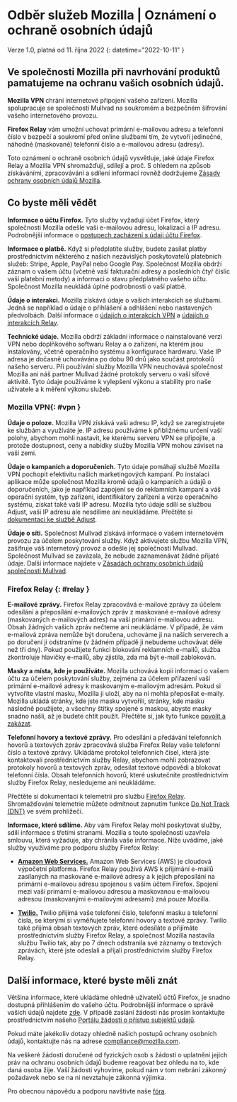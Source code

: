 ﻿# Odběr služeb Mozilla | Oznámení o ochraně osobních údajů

Verze 1.0, platná od 11. října 2022
{: datetime="2022-10-11" }

## Ve společnosti Mozilla při navrhování produktů pamatujeme na ochranu vašich osobních údajů.

__Mozilla VPN__ chrání internetové připojení vašeho zařízení. Mozilla spolupracuje se společností Mullvad na soukromém a bezpečném šifrování vašeho internetového provozu.

__Firefox Relay__ vám umožní uchovat primární e-mailovou adresu a telefonní číslo v bezpečí a soukromí před online službami tím, že vytvoří jedinečné, náhodné (maskované) telefonní číslo a e-mailovou adresu (adresy).

Toto oznámení o ochraně osobních údajů vysvětluje, jaké údaje Firefox Relay a Mozilla VPN shromažďují, sdílejí a proč. S ohledem na způsob získáváními, zpracovávání a sdílení informací rovněž dodržujeme [Zásady ochrany osobních údajů Mozilla](https://www.mozilla.org/privacy/).

## Co byste měli vědět

__Informace o účtu Firefox.__ Tyto služby vyžadují účet Firefox, který společnosti Mozilla odešle vaši e-mailovou adresu, lokalizaci a IP adresu. Podrobnější informace o [postupech zacházení s údaji účtu Firefox](https://www.mozilla.org/privacy/firefox/#firefox-accounts-join-firefox).

__Informace o platbě.__ Když si předplatíte služby, budete zasílat platby prostřednictvím některého z našich nezávislých poskytovatelů platebních služeb: Stripe, Apple, PayPal nebo Google Pay. Společnost Mozilla obdrží záznam o vašem účtu (včetně vaší fakturační adresy a posledních čtyř číslic vaší platební metody) a informaci o stavu předplatného vašeho účtu. Společnost Mozilla neukládá úplné podrobnosti o vaší platbě.

__Údaje o interakci.__ Mozilla získává údaje o vašich interakcích se službami. Jedná se například o údaje o přihlášení a odhlášení nebo nastavených předvolbách. Další informace o [údajích o interakcích VPN](https://dictionary.telemetry.mozilla.org/apps/mozilla_vpn) a [údajích o interakcích Relay](https://github.com/mozilla/fx-private-relay/blob/main/METRICS.md).

__Technické údaje.__ Mozilla obdrží základní informace o nainstalované verzi VPN nebo doplňkového softwaru Relay a o zařízení, na kterém jsou instalovány, včetně operačního systému a konfigurace hardwaru. Vaše IP adresa je dočasně uchovávána po dobu 90 dnů jako součást protokolů našeho serveru. Při používání služby Mozilla VPN neuchovává společnost Mozilla ani náš partner Mullvad žádné protokoly serveru o vaší síťové aktivitě.
Tyto údaje používáme k vylepšení výkonu a stability pro naše uživatele a k měření výkonu služeb.

### Mozilla VPN{: #vpn }

__Údaje o poloze.__ Mozilla VPN získává vaši adresu IP, když se zaregistrujete ke službám a využíváte je. IP adresu používáme k přibližnému určení vaší polohy, abychom mohli nastavit, ke kterému serveru VPN se připojíte, a protože dostupnost, ceny a nabídky služby Mozilla VPN mohou záviset na vaší zemi.

__Údaje o kampaních a doporučeních.__ Tyto údaje pomáhají službě Mozilla VPN pochopit efektivitu našich marketingových kampaní. Po instalaci aplikace může společnost Mozilla kromě údajů o kampaních a údajů o doporučeních, jako je například zapojení se do reklamních kampaní a váš operační systém, typ zařízení, identifikátory zařízení a verze operačního systému, získat také vaši IP adresu. Mozilla tyto údaje sdílí se službou Adjust, vaši IP adresu ale nesdílíme ani neukládáme. Přečtěte si [dokumentaci ke službě Adjust](https://github.com/mozilla-mobile/mozilla-vpn-client/blob/main/src/apps/vpn/adjust/adjust.md).

__Údaje o síti.__ Společnost Mullvad získává informace o vašem internetovém provozu za účelem poskytování služby. Když aktivujete službu Mozilla VPN, zašifruje váš internetový provoz a odešle jej společnosti Mullvad. Společnost Mullvad se zavázala, že nebude zaznamenávat žádné přijaté údaje. Další informace najdete v [Zásadách ochrany osobních údajů společnosti Mullvad](https://mullvad.net/help/no-logging-data-policy/).

### Firefox Relay {: #relay }

__E-mailové zprávy.__ Firefox Relay zpracovává e-mailové zprávy za účelem odesílání a přeposílání e-mailových zpráv z maskované e-mailové adresy (maskovaných e-mailových adres) na vaši primární e-mailovou adresu. Obsah žádných vašich zpráv nečteme ani neukládáme. V případě, že vám e-mailová zpráva nemůže být doručena, uchováme ji na našich serverech a po doručení ji odstraníme (v žádném případě ji nebudeme uchovávat déle než tři dny). Pokud použijete funkci blokování reklamních e-mailů, služba zkontroluje hlavičky e-mailů, aby zjistila, zda má být e-mail zablokován.

__Masky a místa, kde je používáte.__ Mozilla uchovává kopii informací o vašem účtu za účelem poskytování služby, zejména za účelem přiřazení vaší primární e-mailové adresy k maskovaným e-mailovým adresám. Pokud si vytvoříte vlastní masku, Mozilla ji uloží, aby na ni mohla přeposílat e-maily. Mozilla ukládá stránky, kde jste masku vytvořili, stránky, kde masku následně použijete, a všechny štítky spojené s maskou, abyste masky snadno našli, až je budete chtít použít. Přečtěte si, jak tyto funkce [povolit a zakázat](https://relay.firefox.com/faq).

__Telefonní hovory a textové zprávy.__ Pro odesílání a předávání telefonních hovorů a textových zpráv zpracovává služba Firefox Relay vaše telefonní číslo a textové zprávy. Ukládáme protokol telefonních čísel, která jste kontaktovali prostřednictvím služby Relay, abychom mohli zobrazovat protokoly hovorů a textových zpráv, odesílat textové odpovědi a blokovat telefonní čísla. Obsah telefonních hovorů, které uskutečníte prostřednictvím služby Firefox Relay, nesledujeme ani neukládáme.

Přečtěte si dokumentaci k telemetrii pro službu [Firefox Relay](https://github.com/mozilla/fx-private-relay/blob/main/METRICS.md). Shromažďování telemetrie můžete odmítnout zapnutím funkce [Do Not Track (DNT)](https://support.mozilla.org/kb/how-do-i-turn-do-not-track-feature) ve svém prohlížeči.

__Informace, které sdílíme.__ Aby vám Firefox Relay mohl poskytovat služby, sdílí informace s třetími stranami. Mozilla s touto společností uzavřela smlouvu, která vyžaduje, aby chránila vaše informace. Níže uvádíme, jaké služby využíváme pro podporu služby Firefox Relay:

* __[Amazon Web Services.](https://aws.amazon.com/privacy/)__ Amazon Web Services (AWS) je cloudová výpočetní platforma. Firefox Relay používá AWS k přijímání e-mailů zasílaných na maskované e-mailové adresy a k jejich přeposílání na primární e-mailovou adresu spojenou s vaším účtem Firefox. Spojení mezi vaší primární e-mailovou adresou a maskovanou e-mailovou adresou (maskovanými e-mailovými adresami) zná pouze Mozilla.

* __[Twilio.](https://www.twilio.com)__ Twilio přijímá vaše telefonní číslo, telefonní masku a telefonní čísla, se kterými si vyměňujete telefonní hovory a textové zprávy. Twilio také přijímá obsah textových zpráv, které odesíláte a přijímáte prostřednictvím služby Firefox Relay, a společnost Mozilla nastavila službu Twilio tak, aby po 7 dnech odstranila své záznamy o textových zprávách, které jste odeslali a přijali prostřednictvím služby Firefox Relay.

## Další informace, které byste měli znát

Většina informace, které ukládáme ohledně uživatelů účtů Firefox, je snadno dostupná přihlášením do vašeho účtu. Podrobnější informace o správě vašich údajů najdete [zde](https://support.mozilla.org/products/privacy-and-security/user-control). V případě zaslání žádosti nás prosím kontaktujte prostřednictvím našeho [Portálu žádosti o přístup subjektů údajů](https://privacyportal.onetrust.com/webform/1350748f-7139-405c-8188-22740b3b5587/4ba08202-2ede-4934-a89e-f0b0870f95f0).

Pokud máte jakékoliv dotazy ohledně našich postupů ochrany osobních údajů, kontaktujte nás na adrese compliance@mozilla.com.

Na veškeré žádosti doručené od fyzických osob s žádostí o uplatnění jejich práv na ochranu osobních údajů budeme reagovat bez ohledu na to, kde daná osoba žije. Vaší žádosti vyhovíme, pokud nám v tom nebrání zákonný požadavek nebo se na ni nevztahuje zákonná výjimka.

Pro obecnou nápovědu a podporu navštivte naše [fóra](https://support.mozilla.org/).
